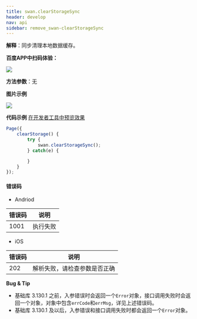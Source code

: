 ```yaml
---
title: swan.clearStorageSync
header: develop
nav: api
sidebar: remove_swan-clearStorageSync
---
```


 
**解释**：同步清理本地数据缓存。

**百度APP中扫码体验：**

<img src="https://b.bdstatic.com/miniapp/assets/images/doc_demo/storage.png"  class="demo-qrcode-image" />

**方法参数**：无

**图片示例**

<div class="m-doc-custom-examples">
    <div class="m-doc-custom-examples-correct">
        <img src="https://b.bdstatic.com/miniapp/image/clearStorage.gif">
    </div>
    <div class="m-doc-custom-examples-correct">
        <img src=" ">
    </div>
    <div class="m-doc-custom-examples-correct">
        <img src=" ">
    </div>     
</div>

**代码示例**
<a href="swanide://fragment/1b5a4a2ad3734791147f6d74c02fb4201573634322221" title="在开发者工具中预览效果" target="_self">在开发者工具中预览效果</a>

```js
Page({
    clearStorage() {
        try {
            swan.clearStorageSync();
        } catch(e) {

        }
    }
});
```

#### 错误码
* Andriod

|错误码|说明|
|--|--|
|1001|执行失败|

* iOS

|错误码|说明|
|--|--|
|202|解析失败，请检查参数是否正确|

**Bug & Tip**

* 基础库 3.130.1 之前，入参错误时会返回一个`Error`对象，接口调用失败时会返回一个对象，对象中包含`errCode`和`errMsg`，详见上述错误码。
* 基础库 3.130.1 及以后，入参错误和接口调用失败时都会返回一个`Error`对象。